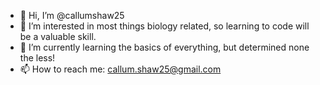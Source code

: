 - 👋 Hi, I’m @callumshaw25
- 👀 I’m interested in most things biology related, so learning to code will be a valuable skill.
- 🌱 I’m currently learning the basics of everything, but determined none the less!
- 📫 How to reach me: callum.shaw25@gmail.com

<!---
callumshaw25/callumshaw25 is a ✨ special ✨ repository because its `README.md` (this file) appears on your GitHub profile.
You can click the Preview link to take a look at your changes.
--->
